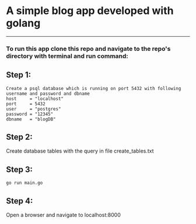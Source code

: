 # A simple blog app developed with golang
 
---
### To run this app clone this repo and navigate to the repo's directory with terminal and run command:
##  Step 1:
    Create a psql database which is running on port 5432 with following username and password and dbname
    host     = "localhost"
    port     = 5432
    user     = "postgres"
    password = "12345"
    dbname   = "blogDB"
## Step 2:
   Create database tables with the query in file create_tables.txt
## Step 3:
    go run main.go
## Step 4:
   Open a browser and navigate to localhost:8000
